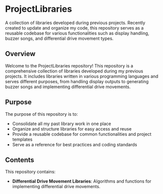 # ProjectLibraries

A collection of libraries developed during previous projects. Recently created to update and organize my code, this repository serves as a reusable codebase for various functionalities such as display handling, buzzer songs, and differential drive movement types.

## Overview

Welcome to the ProjectLibraries repository! This repository is a comprehensive collection of libraries developed during my previous projects. It includes libraries written in various programming languages and serves different purposes, from handling display outputs to generating buzzer songs and implementing differential drive movements.

## Purpose

The purpose of this repository is to:

- Consolidate all my past library work in one place
- Organize and structure libraries for easy access and reuse
- Provide a reusable codebase for common functionalities and project templates
- Serve as a reference for best practices and coding standards

## Contents

This repository contains:

- **Differential Drive Movement Libraries**: Algorithms and functions for implementing differential drive movements.

